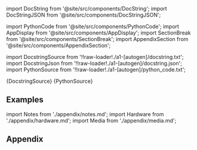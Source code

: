 
[//]: # (Custom component imports)

import DocString from '@site/src/components/DocString';
import DocStringJSON from '@site/src/components/DocStringJSON';

import PythonCode from '@site/src/components/PythonCode';
import AppDisplay from '@site/src/components/AppDisplay';
import SectionBreak from '@site/src/components/SectionBreak';
import AppendixSection from '@site/src/components/AppendixSection';

[//]: # (Docstring)

import DocstringSource from '!!raw-loader!./a1-[autogen]/docstring.txt';
import DocstringJson from '!!raw-loader!./a1-[autogen]/docstring.json';
import PythonSource from '!!raw-loader!./a1-[autogen]/python_code.txt';

<DocString>{DocstringSource}</DocString>
<DocStringJSON data={DocstringJson} />
<PythonCode GLink='NUMPY/LINALG/EIG/EIG.py'>{PythonSource}</PythonCode>

<SectionBreak />

    

[//]: # (Examples)

## Examples

<AppDisplay 
  GLink='NUMPY/LINALG/EIG'
  nodeLabel='EIG'>
</AppDisplay>

<SectionBreak />

    

[//]: # (Appendix)

import Notes from './appendix/notes.md';
import Hardware from './appendix/hardware.md';
import Media from './appendix/media.md';

## Appendix

<AppendixSection index={0} folderPath='nodes/NUMPY/LINALG/EIG/appendix/'><Notes /></AppendixSection>
<AppendixSection index={1} folderPath='nodes/NUMPY/LINALG/EIG/appendix/'><Hardware /></AppendixSection>
<AppendixSection index={2} folderPath='nodes/NUMPY/LINALG/EIG/appendix/'><Media /></AppendixSection>


